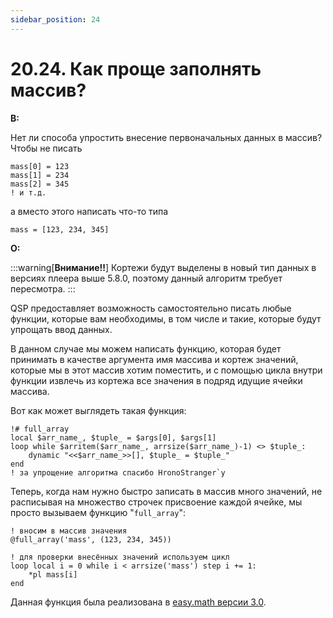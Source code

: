 ```yaml
---
sidebar_position: 24
---
```


# 20.24. Как проще заполнять массив?
<!-- [:faq_20_24] -->

**В:**

Нет ли способа упростить внесение первоначальных данных в массив? Чтобы не писать

```qsp
mass[0] = 123
mass[1] = 234
mass[2] = 345
! и т.д.
```

а вместо этого написать что-то типа

```qsp
mass = [123, 234, 345]
``` 

**О:**

:::warning[**Внимание!!**]
Кортежи будут выделены в новый тип данных в версиях плеера выше 5.8.0, поэтому данный алгоритм требует пересмотра.
:::

QSP предоставляет возможность самостоятельно писать любые функции, которые вам необходимы, в том числе и такие, которые будут упрощать ввод данных.

В данном случае мы можем написать функцию, которая будет принимать в качестве аргумента имя массива и кортеж значений, которые мы в этот массив хотим поместить, и с помощью цикла внутри функции извлечь из кортежа все значения в подряд идущие ячейки массива.

Вот как может выглядеть такая функция:
<!-- TODO: изменить под новый тип КОРТЕЖ % -->

```qsp
!# full_array
local $arr_name_, $tuple_ = $args[0], $args[1]
loop while $arritem($arr_name_, arrsize($arr_name_)-1) <> $tuple_:
	dynamic "<<$arr_name_>>[], $tuple_ = $tuple_"
end
! за упрощение алгоритма спасибо HronoStranger`у
```

Теперь, когда нам нужно быстро записать в массив много значений, не расписывая на множество строчек присвоение каждой ячейке, мы просто вызываем функцию "`full_array`":

```qsp
! вносим в массив значения
@full_array('mass', (123, 234, 345))

! для проверки внесённых значений используем цикл
loop local i = 0 while i < arrsize('mass') step i += 1:
	*pl mass[i]
end
```

Данная функция была реализована в [easy.math версии 3.0](https://github.com/AleksVersus/easy.math.3/blob/main/%5Bsource%5D/07_операции%20с%20массивами/99_em.arr.fill.qsps).
